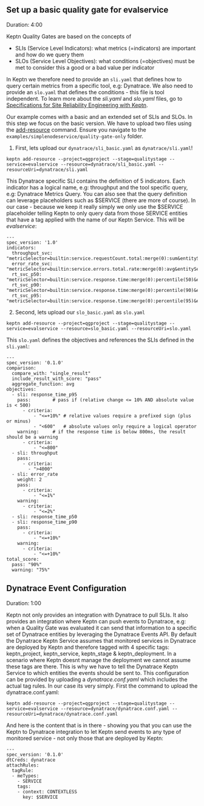 
## Set up a basic quality gate for evalservice
Duration: 4:00

Keptn Quality Gates are based on the concepts of 
* SLIs (Service Level Indicators): what metrics (=indicators) are important and how do we query them
* SLOs (Service Level Objectives): what conditions (=objectives) must be met to consider this a good or a bad value per indicator

In Keptn we therefore need to provide an `sli.yaml` that defines how to query certain metrics from a specific tool, e.g: Dynatrace. We also need to provide an `slo.yaml` that defines the conditions - this file is tool independent. 
To learn more about the *sli.yaml* and *slo.yaml* files, go to [Specifications for Site Reliability Engineering with Keptn](https://github.com/keptn/spec/blob/0.1.3/sre.md).

Our example comes with a basic and an extended set of SLIs and SLOs. In this step we focus on the basic version.
We have to upload two files using the [add-resource](https://keptn.sh/docs/0.6.0/reference/cli/#keptn-add-resource) command.
Ensure you navigate to the `examples/simplenodeservice/quality-gate-only` folder.

1. First, lets upload our `dynatrace/sli_basic.yaml` as `dynatrace/sli.yaml`!

```
keptn add-resource --project=qgproject --stage=qualitystage --service=evalservice --resource=dynatrace/sli_basic.yaml --resourceUri=dynatrace/sli.yaml
```

This Dynatrace specific SLI contains the definition of 5 indicators. Each indicator has a logical name, e.g: throughput and the tool specific query, e.g: Dynatrace Metrics Query. You can also see that the query definition can leverage placeholders such as $SERVICE (there are more of course). In our case - because we keep it really simply we only use the $SERVICE placeholder telling Keptn to only query data from those SERVICE entities that have a tag applied with the name of our Keptn Service. This will be *evalservice*:
```
---
spec_version: '1.0'
indicators:
  throughput_svc: "metricSelector=builtin:service.requestCount.total:merge(0):sum&entitySelector=tag($SERVICE),type(SERVICE)"
  error_rate_svc: "metricSelector=builtin:service.errors.total.rate:merge(0):avg&entitySelector=tag($SERVICE),type(SERVICE)"
  rt_svc_p50:     "metricSelector=builtin:service.response.time:merge(0):percentile(50)&entitySelector=tag($SERVICE),type(SERVICE)"
  rt_svc_p90:     "metricSelector=builtin:service.response.time:merge(0):percentile(90)&entitySelector=tag($SERVICE),type(SERVICE)"
  rt_svc_p95:     "metricSelector=builtin:service.response.time:merge(0):percentile(95)&entitySelector=tag($SERVICE),type(SERVICE)"
```

2. Second, lets upload our `slo_basic.yaml` as `slo.yaml`

```
keptn add-resource --project=qgproject --stage=qualitystage --service=evalservice --resource=slo_basic.yaml --resourceUri=slo.yaml
```

This `slo.yaml` defines the objectives and references the SLIs defined in the `sli.yaml`:

```
---
spec_version: '0.1.0'
comparison:
  compare_with: "single_result"
  include_result_with_score: "pass"
  aggregate_function: avg
objectives:
  - sli: response_time_p95
    pass:        # pass if (relative change <= 10% AND absolute value is < 500)
      - criteria:
          - "<=+10%" # relative values require a prefixed sign (plus or minus)
          - "<600"   # absolute values only require a logical operator
    warning:     # if the response time is below 800ms, the result should be a warning
      - criteria:
          - "<=800"
  - sli: throughput
    pass:
      - criteria:
        - ">4000"
  - sli: error_rate
    weight: 2
    pass:
      - criteria:
          - "<=1%"
    warning:
      - criteria:
          - "<=2%"
  - sli: response_time_p50
  - sli: response_time_p90
    pass:
      - criteria:
          - "<=+10%"
    warning:
      - criteria:
          - "<=+10%"
total_score:
  pass: "90%"
  warning: "75%"
```

## Dynatrace Event Configuration
Duration: 1:00

Keptn not only provides an integration with Dynatrace to pull SLIs. It also provides an integration where Keptn can push events to Dynatrace, e.g: when a Quality Gate was evaluated it can send that information to a specific set of Dynatrace entities by leveraging the Dynatrace Events API.
By default the Dynatrace Keptn Service assumes that monitored services in Dynatrace are deployed by Keptn and therefore tagged with 4 specific tags: keptn_project, keptn_service, keptn_stage & keptn_deployment. In a scenario where Keptn doesnt manage the deployment we cannot assume these tags are there. This is why we have to tell the Dynatrace Keptn Service to which entities the events should be sent to. This configuration can be provided by uploading a *dynatrace.conf.yaml* which includes the actual tag rules. In our case its very simply. First the command to upload the dynatrace.conf.yaml:

```
keptn add-resource --project=qgproject --stage=qualitystage --service=evalservice --resource=dynatrace/dynatrace.conf.yaml --resourceUri=dynatrace/dynatrace.conf.yaml
```

And here is the content that is in there - showing you that you can use the Keptn to Dynatrace integration to let Keptn send events to any type of monitored service - not only those that are deployed by Keptn:

```
---
spec_version: '0.1.0'
dtCreds: dynatrace
attachRules:
  tagRule:
  - meTypes:
    - SERVICE
    tags:
    - context: CONTEXTLESS
      key: $SERVICE
```
